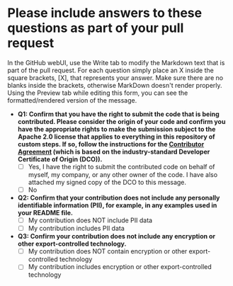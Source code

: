 # Please include answers to these questions as part of your pull request

In the GitHub webUI, use the Write tab to modify the Markdown text that is part of the pull request. For each question simply place an X inside the square brackets, \[X\], that represents your answer. Make sure there are no blanks inside the brackets, otherwise MarkDown doesn't render properly. Using the Preview tab while editing this form, you can see the formatted/rendered version of the message.

- **Q1: Confirm that you have the right to submit the code that is being contributed. Please consider the origin of your code and confirm you have the appropriate rights to make the submission subject to the Apache 2.0 license that applies to everything in this repository of custom steps. If so, follow the instructions for the [Contributor Agreement](ContributorAgreement.txt) (which is based on the industry-standard Developer Certificate of Origin (DCO)).**
   - [ ] Yes, I have the right to submit the contributed code on behalf of myself, my company, or any other owner of the code. I have also attached my signed copy of the DCO to this message.
   - [ ] No
- **Q2: Confirm that your contribution does not include any personally identifiable information (PII), for example, in any examples used in your README file.**
   - [ ] My contribution does NOT include PII data
   - [ ] My contribution includes PII data
- **Q3: Confirm your contribution does not include any encryption or other export-controlled technology.**
   - [ ] My contribution does NOT contain encryption or other export-controlled technology
   - [ ] My contribution includes encryption or other export-controlled technology
